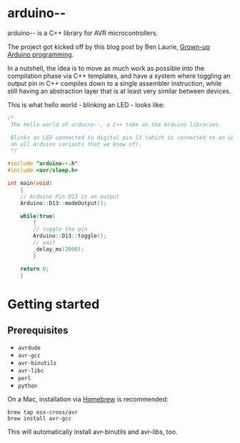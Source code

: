 # arduino--

arduino-- is a C++ library for AVR microcontrollers.

The project got kicked off by this blog post by Ben Laurie, [Grown-up Arduino programming](http://www.links.org/?p=1057).

In a nutshell, the idea is to move as much work as possible into the
compilation phase via C++ templates, and have a system where toggling an
output pin in C++ compiles down to a single assembler instruction, while
still having an abstraction layer that is at least very similar between devices.

This is what hello world - blinking an LED - looks like:

```c++
/*
 The hello world of arduino--, a C++ take on the Arduino libraries.

 Blinks an LED connected to digital pin 13 (which is connected to an LED
 on all Arduino variants that we know of).
 */

#include "arduino--.h"
#include <avr/sleep.h>

int main(void)
    {
    // Arduino Pin D13 is an output
    Arduino::D13::modeOutput();

    while(true)
        {
        // toggle the pin
        Arduino::D13::toggle();
        // wait
        _delay_ms(2000);
        }

    return 0;
    }
```
# Getting started

## Prerequisites

* `avrdude`
* `avr-gcc`
* `avr-binutils`
* `avr-libc`
* `perl`
* `python`

On a Mac, installation via [Homebrew](http://brew.sh/) is recommended:

    brew tap osx-cross/avr
    brew install avr-gcc

This will automatically install avr-binutils and avr-libs, too.
